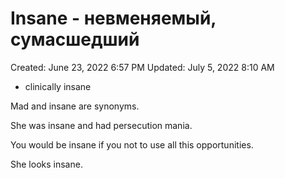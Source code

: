 # Insane - невменяемый, сумасшедший

Created: June 23, 2022 6:57 PM
Updated: July 5, 2022 8:10 AM

- clinically insane

Mad and insane are synonyms.

She was insane and had persecution mania.

You would be insane if you not to use all this opportunities.

She looks insane.